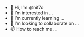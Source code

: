 - 👋 Hi, I’m @nif7o
- 👀 I’m interested in ...
- 🌱 I’m currently learning ...
- 💞️ I’m looking to collaborate on ...
- 📫 How to reach me ...

<!---
nif7o/nif7o is a ✨ special ✨ repository because its `README.md` (this file) appears on your GitHub profile.
You can click the Preview link to take a look at your changes.
--->
